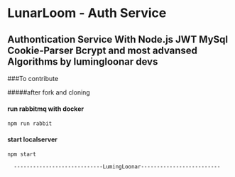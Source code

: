 # LunarLoom - Auth Service
## Authontication Service With Node.js JWT MySql Cookie-Parser Bcrypt and most advansed Algorithms by lumingloonar devs

###To contribute

#####after fork and cloning

#### run rabbitmq with docker
`npm run rabbit`

#### start localserver
`npm start`

      ----------------------------LumingLoonar-------------------------
